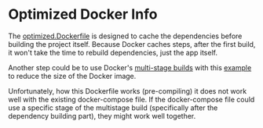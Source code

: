 # Optimized Docker Info

The [optimized.Dockerfile](optimized.Dockerfile) is designed to cache the dependencies before building the project itself. Because Docker caches steps, after the first build, it won't take the time to rebuild dependencies, just the app itself.

Another step could be to use Docker's [multi-stage builds](https://docs.docker.com/develop/develop-images/multistage-build/) with this [example](https://whitfin.io/speeding-up-rust-docker-builds/) to reduce the size of the Docker image.

Unfortunately, how this Dockerfile works (pre-compiling) it does not work well with the existing docker-compose file. If the docker-compose file could use a specific stage of the multistage build (specifically after the dependency building part), they might work well together.
